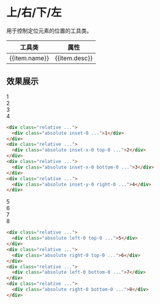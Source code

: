 # 上/右/下/左

用于控制定位元素的位置的工具类。

<Example class="p-0">
  <table class="table">
    <thead>
      <tr>
        <th>工具类</th>
        <th>属性</th>
      </tr>
    </thead>
    <tbody>
      <tr v-for="item in locationJson">
        <td>{{item.name}}</td>
        <td>{{item.desc}}</td>
      </tr>
    </tbody>
   </table>
</Example>

## 效果展示

<Example class="flex gap-4 flex-wrap">
  <div class="relative h-24 w-24 bg-surface">
    <div class="absolute inset-0 w-12 bg-secondary flex justify-center items-center rounded text-white">1</div>
  </div>
  <div class="relative h-24 w-24 bg-surface">
    <div class="absolute inset-x-0 top-0 h-12 bg-secondary flex justify-center items-center rounded text-white">2</div>
  </div>
  <div class="relative h-24 w-24 bg-surface">
    <div class="absolute inset-x-0 bottom-0 h-12 bg-secondary flex justify-center items-center rounded text-white">3</div>
  </div>
  <div class="relative h-24 w-24 bg-surface">
    <div class="absolute inset-y-0 right-0 w-12 bg-secondary flex justify-center items-center rounded text-white">4</div>
  </div>
</Example>

```html
<div class="relative ...">
  <div class="absolute inset-0 ...">1</div>
</div>
<div class="relative ...">
  <div class="absolute inset-x-0 top-0 ...">2</div>
</div>
<div class="relative ...">
  <div class="absolute inset-x-0 bottom-0 ...">3</div>
</div>
<div class="relative ...">
  <div class="absolute inset-y-0 right-0 ...">4</div>
</div>
```

<Example class="-inline-grid gap-4 -grid-cols-2">
  <div class="relative h-24 w-24 bg-surface">
    <div class="absolute left-0 top-0 w-12 h-12 bg-secondary flex justify-center items-center rounded text-white">5</div>
  </div>
  <div class="relative h-24 w-24 bg-surface">
    <div class="absolute right-0 top-0 w-12 h-12 bg-secondary flex justify-center items-center rounded text-white">6</div>
  </div>
  <div class="relative h-24 w-24 bg-surface">
    <div class="absolute left-0 bottom-0 w-12 h-12 bg-secondary flex justify-center items-center rounded text-white">7</div>
  </div>
  <div class="relative h-24 w-24 bg-surface">
    <div class="absolute right-0 bottom-0 w-12 h-12 bg-secondary flex justify-center items-center rounded text-white">8</div>
  </div>
</Example>

```html
<div class="relative ...">
  <div class="absolute left-0 top-0 ...">5</div>
</div>
<div class="relative ...">
  <div class="absolute right-0 top-0 ...">6</div>
</div>
<div class="relative ...">
  <div class="absolute left-0 bottom-0 ...">7</div>
</div>
<div class="relative ...">
  <div class="absolute right-0 bottom-0 ...">8</div>
</div>
```

<script setup>
  const locationJson = [
    {name: 'inset-0', desc: 'top: 0px; right: 0px; bottom: 0px; left: 0px;'},
    {name: 'inset-auto', desc: 'top: auto; right: auto; bottom: auto; left: auto;'},
    {name: 'inset-x-0', desc: 'left: 0px; right: 0px;'},
    {name: 'inset-y-0', desc: 'top: 0px; bottom: 0px;'},
    {name: 'top-0', desc: 'top: 0px;'},
    {name: 'right-0', desc: 'right: 0px;'},
    {name: 'bottom-0', desc: 'bottom: 0px;'},
    {name: 'left-0', desc: 'left: 0px;'},
    {name: 'top-full', desc: 'top: 100%;'},
    {name: 'right-full', desc: 'right: 100%;'},
    {name: 'bottom-full', desc: 'bottom: 100%;'},
    {name: 'left-full', desc: 'left: 100%;'},
    {name: 'top-auto', desc: 'top: auto;'},
    {name: 'right-auto', desc: 'right: auto;'},
    {name: 'bottom-auto', desc: 'bottom: auto;'},
    {name: 'left-auto', desc: 'left: auto;'},
  ]
</script>
